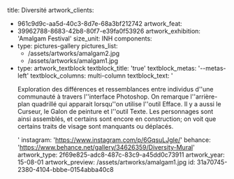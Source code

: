title: Diversité
artwork_clients:
  - 961c9d9c-aa5d-40c3-8d7e-68a3bf212742
artwork_feat:
  - 39962788-8683-42b8-80f7-e39fa0f53926
artwork_exhibition: 'Amalgam Festival'
size_unit: INH
components:
  -
    type: pictures-gallery
    pictures_list:
      - /assets/artworks/amalgam2.jpg
      - /assets/artworks/amalgam1.jpg
  -
    type: artwork_textblock
    textblock_title: 'true'
    textblock_metas: '--metas-left'
    textblock_columns: multi-column
    textblock_text: '<p>Exploration des différences et ressemblances entre individus d''une communauté à travers l''interface Photoshop. On remarque l''arrière-plan quadrillé qui apparait lorsqu''on utilise l''outil Efface. Il y a aussi le Curseur, le Galon de peinture et l''outil Texte. Les personnages sont ainsi assemblés, et certains sont encore en construction; on voit que certains traits de visage sont manquants ou déplacés.</p>'
instagram: 'https://www.instagram.com/p/6GqsuLJgIe/'
behance: 'https://www.behance.net/gallery/34626359/Diversity-Mural'
artwork_type: 2f69e825-adc8-487c-83c9-a45dd0c73911
artwork_year: 15-08-01
artwork_preview: /assets/artworks/amalgam1.jpg
id: 31a70745-2380-4104-bbbe-0154abba40c8
